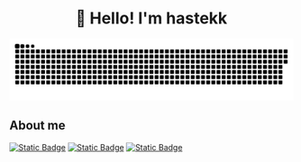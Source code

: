 <h1 align="center">👋 Hello! I'm hastekk </h1>

<p align="center">
 <img width="600" src="assets/github-snake.svg" alt="snake"/>
</p>

## About me

[![Static Badge](https://img.shields.io/badge/Telegram-%2326A5E4?style=for-the-badge&logo=Telegram&labelColor=3C3D37)](https://t.me/baby_support)
[![Static Badge](https://img.shields.io/badge/Instagram-%23E4405F?style=for-the-badge&logo=Instagram&labelColor=3C3D37)](https://instagram.com/my_makarenko)
[![Static Badge](https://img.shields.io/badge/Github-%23181717?style=for-the-badge&logo=Github&labelColor=3C3D37)](https://github.com/hastekk-boli)
